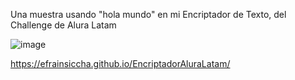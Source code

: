 Una muestra usando "hola mundo" en mi Encriptador de Texto, del Challenge de Alura Latam

![image](https://github.com/efrainsiccha/EncriptadorAluraLatam/assets/163354946/feff2a24-fb01-4ea3-b719-2f9d5259953d)

https://efrainsiccha.github.io/EncriptadorAluraLatam/
